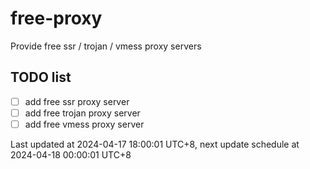 
# free-proxy
Provide free ssr / trojan / vmess proxy servers


## TODO list
- [ ] add free ssr proxy server
- [ ] add free trojan proxy server
- [ ] add free vmess proxy server

Last updated at 2024-04-17 18:00:01 UTC+8, next update schedule at 2024-04-18 00:00:01 UTC+8


